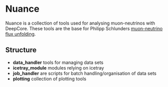 # Nuance
Nuance is a collection of tools used for analysing muon-neutrinos with DeepCore.
These tools are the base for Philipp Schlunders [muon-neutrino flux unfolding](https://github.com/WortPixel/numu_spectrum).

## Structure
- **data_handler** tools for managing data sets
- **icetray_module** modules relying on icetray
- **job_handler** are scripts for batch handling/organisation of data sets
- **plotting** collection of plotting tools

